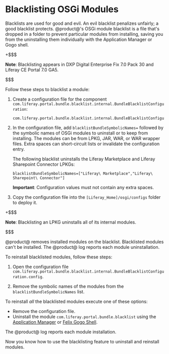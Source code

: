 # Blacklisting OSGi Modules [](id=blacklisting-osgi-modules)

Blacklists are used for good and evil. An evil blacklist penalizes unfairly; a
good blacklist protects. @product@'s OSGi module blacklist is a file that's
dropped in a folder to prevent particular modules from installing, saving you
from the uninstalling them individually with the Application Manager or Gogo
shell. 

+$$$

**Note**: Blacklisting appears in DXP Digital Enterprise Fix 7.0 Pack 30 and
Liferay CE Portal 7.0 GA5.

$$$

Follow these steps to blacklist a module:

1.  Create a configuration file for the component 
    `com.liferay.portal.bundle.blacklist.internal.BundleBlacklistConfiguration`:

        com.liferay.portal.bundle.blacklist.internal.BundleBlacklistConfiguration.config

2.  In the configuration file, add `blacklistBundleSymbolicNames=` followed by
    the symbolic names of OSGi modules to uninstall or to keep from installing.
    The modules can be from LPKG, JAR, WAR, or WAR wrapper files.
    Extra spaces can short-circuit lists or invalidate the configuration entry. 

    The following blacklist uninstalls the Liferay Marketplace and Liferay
    Sharepoint Connector LPKGs:

        blacklistBundleSymbolicNames=["Liferay\ Marketplace","Liferay\ Sharepoint\ Connector"]
        
    **Important**: Configuration values must not contain any extra spaces.

3.  Copy the configuration file into the 
    `[Liferay_Home]/osgi/configs` folder to deploy it. 

+$$$

**Note**: Blacklisting an LPKG uninstalls all of its internal modules. 

$$$

@product@ removes installed modules on the blacklist. Blacklisted modules can't
be installed. The @product@ log reports each module uninstallation. 

To reinstall blacklisted modules, follow these steps:

1.  Open the configuration file
    `com.liferay.portal.bundle.blacklist.internal.BundleBlacklistConfiguration.config`.

2.  Remove the symbolic names of the modules from the
    `blacklistBundleSymbolicNames` list.

To reinstall *all* the blacklisted modules execute one of these options:

-   Remove the configuration file.
-   Uninstall the module `com.liferay.portal.bundle.blacklist` using the
    [Application Manager](/discover/portal/-/knowledge_base/7-0/managing-and-configuring-apps#using-the-app-manager)
    or
    [Felix Gogo Shell](/develop/reference/-/knowledge_base/7-0/using-the-felix-gogo-shell).

The @product@ log reports each module installation. 

Now you know how to use the blacklisting feature to uninstall and reinstall
modules.
